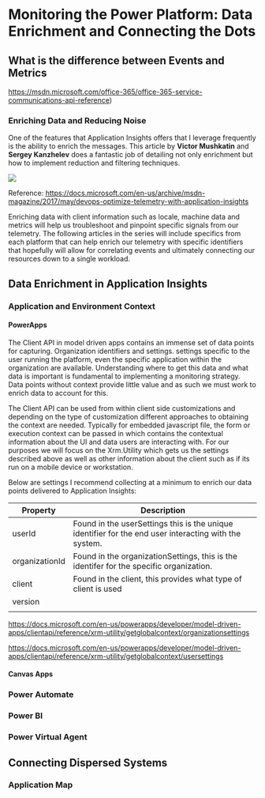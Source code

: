 # Monitoring the Power Platform: Data Enrichment and Connecting the Dots

## What is the difference between Events and Metrics

https://msdn.microsoft.com/office-365/office-365-service-communications-api-reference)

### Enriching Data and Reducing Noise

One of the features that Application Insights offers that I leverage frequently is the ability to enrich the messages. This article by **Victor Mushkatin** and **Sergey Kanzhelev** does a fantastic job of detailing not only enrichment but how to implement reduction and filtering techniques.

![](https://docs.microsoft.com/en-us/archive/msdn-magazine/2017/may/images/mt808502.mushkatin_figure2_hires(en-us%2cmsdn.10).png)



Reference: https://docs.microsoft.com/en-us/archive/msdn-magazine/2017/may/devops-optimize-telemetry-with-application-insights

Enriching data with client information such as locale, machine data and metrics will help us troubleshoot and pinpoint specific signals from our telemetry. The following articles in the series will include specifics from each platform that can help enrich our telemetry with specific identifiers that hopefully will allow for correlating events and ultimately connecting our resources down to a single workload.

## Data Enrichment in Application Insights

### Application and Environment Context

#### PowerApps

The Client API in model driven apps contains an immense set of data points for capturing. Organization identifiers and settings. settings specific to the user running the platform, even the specific application within the organization are available. Understanding where to get this data and what data is important is fundamental to implementing a monitoring strategy. Data points without context provide little value and as such we must work to enrich data to account for this.

The Client API can be used from within client side customizations and depending on the type of customization different approaches to obtaining the context are needed. Typically for embedded javascript file, the form or execution context can be passed in which contains the contextual information about the UI and data users are interacting with. For our purposes we will focus on the Xrm.Utility which gets us the settings described above as well as other information about the client such as if its run on a mobile device or workstation.

Below are settings I recommend collecting at a minimum to enrich our data points delivered to Application Insights:

| Property       | Description                                                  |
| -------------- | ------------------------------------------------------------ |
| userId         | Found in the userSettings this is the unique identifier for the end user interacting with the system. |
| organizationId | Found in the organizationSettings, this is the identifer for the specific organization. |
| client         | Found in the client, this provides what type of client is used |
| version        |                                                              |
|                |                                                              |



https://docs.microsoft.com/en-us/powerapps/developer/model-driven-apps/clientapi/reference/xrm-utility/getglobalcontext/organizationsettings

https://docs.microsoft.com/en-us/powerapps/developer/model-driven-apps/clientapi/reference/xrm-utility/getglobalcontext/usersettings

#### Canvas Apps

### Power Automate

### Power BI

### Power Virtual Agent



## Connecting Dispersed Systems

### Application Map

